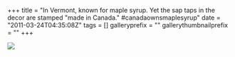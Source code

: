 +++
title = "In Vermont, known for maple syrup. Yet the sap taps in the decor are stamped \"made in Canada.\" #canadaownsmaplesyrup"
date = "2011-03-24T04:35:08Z"
tags = []
galleryprefix = ""
gallerythumbnailprefix = ""
+++

![](/img/image.jpg)

